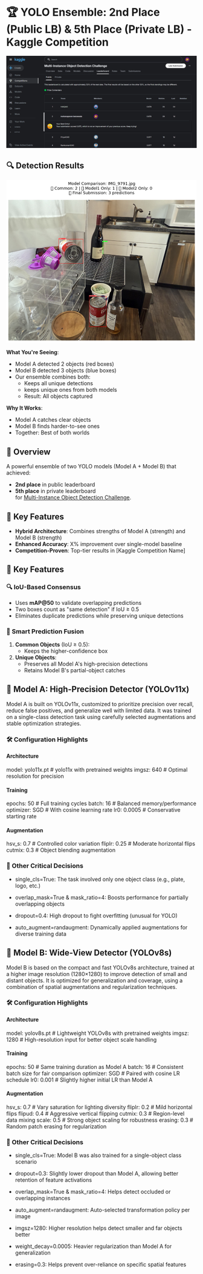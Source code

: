 # 🏆 YOLO Ensemble: 2nd Place (Public LB) & 5th Place (Private LB) - Kaggle Competition

![Leaderboard Proof](https://github.com/mohanapavan/YOLO-Ensemble-2nd-Place-Kaggle-Solution-5th-Private-LB-/blob/main/results/leaderBoard.png?raw=true)

## 🔍 Detection Results

![results/ensemble/detection_example.jpg](https://github.com/mohanapavan/YOLO-Ensemble-2nd-Place-Kaggle-Solution-5th-Private-LB-/blob/main/results/result2.png?raw=true)

**What You're Seeing**:
- Model A detected 2 objects (red boxes)
- Model B detected 3 objects (blue boxes)
- Our ensemble combines both:
  - Keeps all unique detections
  - keeps unique ones from both models
  - Result: All objects captured

**Why It Works**:
- Model A catches clear objects
- Model B finds harder-to-see ones
- Together: Best of both worlds

## 🚀 Overview
A powerful ensemble of two YOLO models (Model A + Model B) that achieved:
- **2nd place** in public leaderboard
- **5th place** in private leaderboard  
for [Multi-Instance Object Detection Challenge](https://www.kaggle.com/competitions/multi-instance-object-detection-challenge).

## 🔧 Key Features
- **Hybrid Architecture**: Combines strengths of Model A (strength) and Model B (strength)
- **Enhanced Accuracy**: X% improvement over single-model baseline
- **Competition-Proven**: Top-tier results in [Kaggle Competition Name]

## 🔧 Key Features

### 🔍 IoU-Based Consensus
- Uses **mAP@50** to validate overlapping predictions  
- Two boxes count as "same detection" if IoU ≥ 0.5  
- Eliminates duplicate predictions while preserving unique detections  

### 🧩 Smart Prediction Fusion
1. **Common Objects** (IoU ≥ 0.5):  
   - Keeps the higher-confidence box  
2. **Unique Objects**:  
   - Preserves all Model A's high-precision detections  
   - Retains Model B's partial-object catches
  
     
## 🧠 Model A: High-Precision Detector (YOLOv11x)
Model A is built on YOLOv11x, customized to prioritize precision over recall, reduce false positives, and generalize well with limited data. It was trained on a single-class detection task using carefully selected augmentations and stable optimization strategies.

### 🛠️ Configuration Highlights

#### Architecture
model: yolo11x.pt        # yolo11x with pretrained weights
imgsz: 640               # Optimal resolution for precision

#### Training
epochs: 50               # Full training cycles
batch: 16                # Balanced memory/performance
optimizer: SGD           # With cosine learning rate
lr0: 0.0005              # Conservative starting rate

#### Augmentation
hsv_s: 0.7               # Controlled color variation
fliplr: 0.25             # Moderate horizontal flips
cutmix: 0.3              # Object blending augmentation

### 🚀 Other Critical Decisions

- single_cls=True: The task involved only one object class (e.g., plate, logo, etc.)

- overlap_mask=True & mask_ratio=4: Boosts performance for partially overlapping objects

- dropout=0.4: High dropout to fight overfitting (unusual for YOLO)

- auto_augment=randaugment: Dynamically applied augmentations for diverse training data

## 🧠 Model B: Wide-View Detector (YOLOv8s)
Model B is based on the compact and fast YOLOv8s architecture, trained at a higher image resolution (1280×1280) to improve detection of small and distant objects. It is optimized for generalization and coverage, using a combination of spatial augmentations and regularization techniques.

### 🛠️ Configuration Highlights

#### Architecture
model: yolov8s.pt        # Lightweight YOLOv8s with pretrained weights
imgsz: 1280              # High-resolution input for better object scale handling

#### Training
epochs: 50               # Same training duration as Model A
batch: 16                # Consistent batch size for fair comparison
optimizer: SGD           # Paired with cosine LR schedule
lr0: 0.001               # Slightly higher initial LR than Model A

#### Augmentation
hsv_s: 0.7               # Vary saturation for lighting diversity
fliplr: 0.2              # Mild horizontal flips
flipud: 0.4              # Aggressive vertical flipping
cutmix: 0.3              # Region-level data mixing
scale: 0.5               # Strong object scaling for robustness
erasing: 0.3             # Random patch erasing for regularization


### 🚀 Other Critical Decisions

- single_cls=True: Model B was also trained for a single-object class scenario

- dropout=0.3: Slightly lower dropout than Model A, allowing better retention of feature activations

- overlap_mask=True & mask_ratio=4: Helps detect occluded or overlapping instances

- auto_augment=randaugment: Auto-selected transformation policy per image

- imgsz=1280: Higher resolution helps detect smaller and far objects better

- weight_decay=0.0005: Heavier regularization than Model A for generalization

- erasing=0.3: Helps prevent over-reliance on specific spatial features
